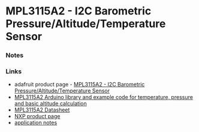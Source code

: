 # MPL3115A2 - I2C Barometric Pressure/Altitude/Temperature Sensor
### Notes

### Links
* adafruit product page - [MPL3115A2 - I2C Barometric Pressure/Altitude/Temperature Sensor](https://www.adafruit.com/products/1893)
* [MPL3115A2 Arduino library and example code for temperature, pressure and basic altitude calculation](https://github.com/adafruit/Adafruit_MPL3115A2_Library)
* [MPL3115A2 Datasheet](https://cdn-shop.adafruit.com/datasheets/1893_datasheet.pdf)
* [NXP product page](http://www.nxp.com/products/sensors/pressure-sensors/barometric-pressure-15-to-115-kpa/20-to-110kpa-absolute-digital-pressure-sensor:MPL3115A2)
* [application notes](http://cache.freescale.com/files/sensors/doc/app_note/AN4519.pdf)